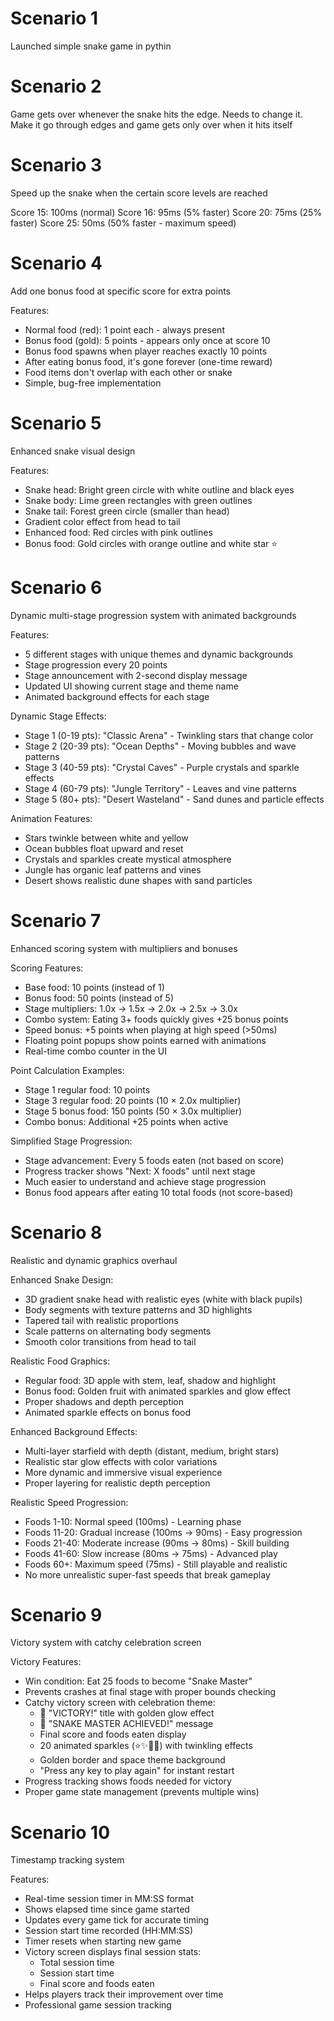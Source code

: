 # Scenario 1

Launched simple snake game in pythin

# Scenario 2

Game gets over whenever the snake hits the edge.
Needs to change it. Make it go through edges and 
game gets only over when it hits itself

# Scenario 3

Speed up the snake when the certain score levels are reached

Score 15: 100ms (normal)
Score 16: 95ms  (5% faster)
Score 20: 75ms  (25% faster) 
Score 25: 50ms  (50% faster - maximum speed)

# Scenario 4

Add one bonus food at specific score for extra points

Features:
- Normal food (red): 1 point each - always present
- Bonus food (gold): 5 points - appears only once at score 10
- Bonus food spawns when player reaches exactly 10 points
- After eating bonus food, it's gone forever (one-time reward)
- Food items don't overlap with each other or snake
- Simple, bug-free implementation

# Scenario 5

Enhanced snake visual design

Features:
- Snake head: Bright green circle with white outline and black eyes
- Snake body: Lime green rectangles with green outlines
- Snake tail: Forest green circle (smaller than head)
- Gradient color effect from head to tail
- Enhanced food: Red circles with pink outlines
- Bonus food: Gold circles with orange outline and white star ⭐

# Scenario 6

Dynamic multi-stage progression system with animated backgrounds

Features:
- 5 different stages with unique themes and dynamic backgrounds
- Stage progression every 20 points
- Stage announcement with 2-second display message
- Updated UI showing current stage and theme name
- Animated background effects for each stage

Dynamic Stage Effects:
- Stage 1 (0-19 pts): "Classic Arena" - Twinkling stars that change color
- Stage 2 (20-39 pts): "Ocean Depths" - Moving bubbles and wave patterns
- Stage 3 (40-59 pts): "Crystal Caves" - Purple crystals and sparkle effects
- Stage 4 (60-79 pts): "Jungle Territory" - Leaves and vine patterns
- Stage 5 (80+ pts): "Desert Wasteland" - Sand dunes and particle effects

Animation Features:
- Stars twinkle between white and yellow
- Ocean bubbles float upward and reset
- Crystals and sparkles create mystical atmosphere
- Jungle has organic leaf patterns and vines
- Desert shows realistic dune shapes with sand particles

# Scenario 7

Enhanced scoring system with multipliers and bonuses

Scoring Features:
- Base food: 10 points (instead of 1)
- Bonus food: 50 points (instead of 5)
- Stage multipliers: 1.0x → 1.5x → 2.0x → 2.5x → 3.0x
- Combo system: Eating 3+ foods quickly gives +25 bonus points
- Speed bonus: +5 points when playing at high speed (>50ms)
- Floating point popups show points earned with animations
- Real-time combo counter in the UI

Point Calculation Examples:
- Stage 1 regular food: 10 points
- Stage 3 regular food: 20 points (10 × 2.0x multiplier)
- Stage 5 bonus food: 150 points (50 × 3.0x multiplier)
- Combo bonus: Additional +25 points when active

Simplified Stage Progression:
- Stage advancement: Every 5 foods eaten (not based on score)
- Progress tracker shows "Next: X foods" until next stage
- Much easier to understand and achieve stage progression
- Bonus food appears after eating 10 total foods (not score-based)

# Scenario 8

Realistic and dynamic graphics overhaul

Enhanced Snake Design:
- 3D gradient snake head with realistic eyes (white with black pupils)
- Body segments with texture patterns and 3D highlights
- Tapered tail with realistic proportions
- Scale patterns on alternating body segments
- Smooth color transitions from head to tail

Realistic Food Graphics:
- Regular food: 3D apple with stem, leaf, shadow and highlight
- Bonus food: Golden fruit with animated sparkles and glow effect
- Proper shadows and depth perception
- Animated sparkle effects on bonus food

Enhanced Background Effects:
- Multi-layer starfield with depth (distant, medium, bright stars)
- Realistic star glow effects with color variations
- More dynamic and immersive visual experience
- Proper layering for realistic depth perception

Realistic Speed Progression:
- Foods 1-10: Normal speed (100ms) - Learning phase
- Foods 11-20: Gradual increase (100ms → 90ms) - Easy progression
- Foods 21-40: Moderate increase (90ms → 80ms) - Skill building
- Foods 41-60: Slow increase (80ms → 75ms) - Advanced play
- Foods 60+: Maximum speed (75ms) - Still playable and realistic
- No more unrealistic super-fast speeds that break gameplay

# Scenario 9

Victory system with catchy celebration screen

Victory Features:
- Win condition: Eat 25 foods to become "Snake Master"
- Prevents crashes at final stage with proper bounds checking
- Catchy victory screen with celebration theme:
  - 🎉 "VICTORY!" title with golden glow effect
  - 🐍 "SNAKE MASTER ACHIEVED!" message
  - Final score and foods eaten display
  - 20 animated sparkles (⭐✨🌟💫) with twinkling effects
  - Golden border and space theme background
  - "Press any key to play again" for instant restart
- Progress tracking shows foods needed for victory
- Proper game state management (prevents multiple wins)

# Scenario 10

Timestamp tracking system

Features:
- Real-time session timer in MM:SS format
- Shows elapsed time since game started
- Updates every game tick for accurate timing
- Session start time recorded (HH:MM:SS)
- Timer resets when starting new game
- Victory screen displays final session stats:
  - Total session time
  - Session start time
  - Final score and foods eaten
- Helps players track their improvement over time
- Professional game session tracking